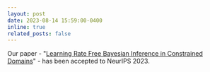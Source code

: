 ```yaml
---
layout: post
date: 2023-08-14 15:59:00-0400
inline: true
related_posts: false
---
```


Our paper - "[Learning Rate Free Bayesian Inference in Constrained Domains](https://arxiv.org/abs/2305.14943)" - has been accepted to NeurIPS 2023.
